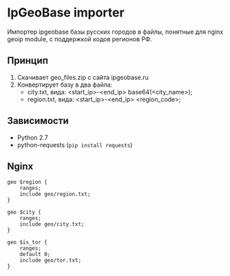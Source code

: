 # IpGeoBase importer

Импортер ipgeobase базы русских городов в файлы, понятные для nginx geoip module, с поддержкой кодов регионов РФ.

## Принцип

1.  Скачивает geo_files.zip с сайта ipgeobase.ru
2.  Конвертирует базу в два файла:
    +   city.txt, вида: \<start\_ip\>-\<end\_ip\> base64(\<city_name\>);
    +   region.txt, вида: \<start\_ip\>-\<end\_ip\> \<region\_code\>;

## Зависимости

+   Python 2.7
+   python-requests (`pip install requests`)

## Nginx

```nginx
geo $region {
    ranges;
    include geo/region.txt;
}

geo $city {
    ranges;
    include geo/city.txt;
}

geo $is_tor {
    ranges;
    default 0;
    include geo/tor.txt;
}
```
